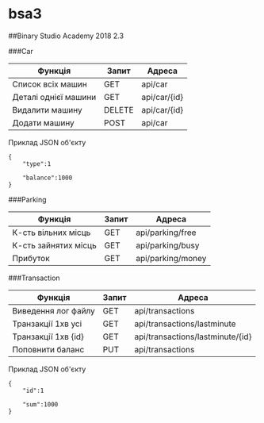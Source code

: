 # bsa3
##Binary Studio Academy 2018 2.3




###Car


Функція			|	Запит	|	Адреса
------------------------|---------------|--------------------
Список всіх машин	|	GET	|	api/car
Деталі однієї машини	|	GET	|	api/car/{id}
Видалити машину		|	DELETE	|	api/car/{id}
Додати машину		|	POST	|	api/car


Приклад JSON об'єкту

```
{
	"type":1
	
	"balance":1000	
}
```





###Parking


Функція			|	Запит	|	Адреса
------------------------|---------------|--------------------
К-сть вільних місць	|	GET	|	api/parking/free
К-сть зайнятих місць	|	GET	|	api/parking/busy
Прибуток		|	GET	|	api/parking/money



###Transaction


Функція			|	Запит	|	Адреса
------------------------|---------------|--------------------
Виведення лог файлу	|	GET	|	api/transactions
Транзакції 1хв усі	|	GET	|	api/transactions/lastminute
Транзакції 1хв {id}	|	GET	|	api/transactions/lastminute/{id}
Поповнити баланс	|	PUT	|	api/transactions


Приклад JSON об'єкту

```
{
	"id":1
	
	"sum":1000	
}
```
